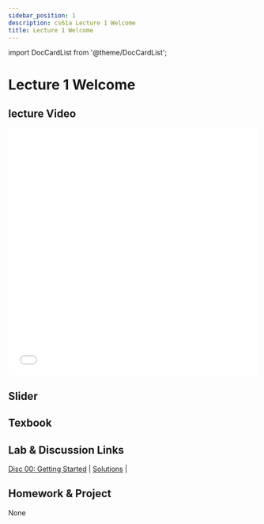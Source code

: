 ```yaml
---
sidebar_position: 1
description: cs61a Lecture 1 Welcome
title: Lecture 1 Welcome
---
```


import DocCardList from '@theme/DocCardList';


# Lecture 1 Welcome
## lecture Video

<iframe src="//player.bilibili.com/player.html?aid=277746636&bvid=BV17c411f78k&cid=1311465503&p=1&high_quality=1&danmaku=0" scrolling="no" border="0" frameborder="no" framespacing="0" allowfullscreen="true" allowfullscreen="allowfullscreen" width="100%" height="500" scrolling="no" frameborder="0" sandbox="allow-top-navigation allow-same-origin allow-forms allow-scripts"> </iframe>

## Slider

## Texbook


## Lab & Discussion Links
[Disc 00: Getting Started](./dis/disc00.md) | [Solutions](./dis/sol-disc00.md) | 

## Homework & Project
None


<DocCardList />

